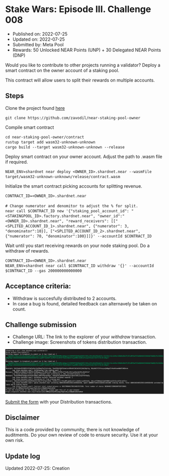 # Stake Wars: Episode III. Challenge 008
* Published on: 2022-07-25
* Updated on: 2022-07-25
* Submitted by: Meta Pool
* Rewards: 50 Unlocked NEAR Points (UNP) + 30 Delegated NEAR Points (DNP)

Would you like to contribute to other projects running a validator? Deploy a smart contract on the owner account of a staking pool.

This contract will allow users to split their rewards on multiple accounts.

## Steps

Clone the project found [here](https://github.com/zavodil/near-staking-pool-owner)

```
git clone https://github.com/zavodil/near-staking-pool-owner
```
Compile smart contract

```
cd near-staking-pool-owner/contract
rustup target add wasm32-unknown-unknown
cargo build --target wasm32-unknown-unknown --release
```

Deploy smart contract on your owner account. Adjust the path to .wasm file if required.
```
NEAR_ENV=shardnet near deploy <OWNER_ID>.shardnet.near --wasmFile target/wasm32-unknown-unknown/release/contract.wasm
```

Initialize the smart contract picking accounts for splitting revenue.
```
CONTRACT_ID=<OWNER_ID>.shardnet.near

# Change numerator and denomitor to adjust the % for split.
near call $CONTRACT_ID new '{"staking_pool_account_id": "<STAKINGPOOL_ID>.factory.shardnet.near", "owner_id":"<OWNER_ID>.shardnet.near", "reward_receivers": [["<SPLITED_ACCOUNT_ID_1>.shardnet.near", {"numerator": 3, "denominator":10}], ["<SPLITED_ACCOUNT_ID_2>.shardnet.near", {"numerator": 70, "denominator":100}]]}' --accountId $CONTRACT_ID
```

Wait until you start receiving rewards on your node staking pool. Do a withdraw of rewards.

```
CONTRACT_ID=<OWNER_ID>.shardnet.near
NEAR_ENV=shardnet near call $CONTRACT_ID withdraw '{}' --accountId $CONTRACT_ID --gas 200000000000000
```

## Acceptance criteria:

* Withdraw is succesfully distributed to 2 accounts.
* In case a bug is found, detailed feedback can alternavely be taken on count.

## Challenge submission

* Challenge URL: The link to the explorer of your *withdraw* transaction.
* Challenge image: Screenshots of tokens distribution transaction.

![img](./images/split-log.png)

[Submit the form](https://docs.google.com/forms/d/e/1FAIpQLScp9JEtpk1Fe2P9XMaS9Gl6kl9gcGVEp3A5vPdEgxkHx3ABjg/viewform) with your Distribution transactions.

## Disclaimer

This is a code provided by community, there is not knowledge of auditments. Do your own review of code to ensure security. Use it at your own risk.

## Update log

Updated 2022-07-25: Creation

